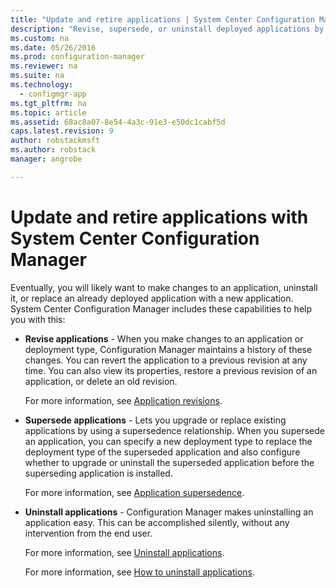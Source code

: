 ```yaml
---
title: "Update and retire applications | System Center Configuration Manager"
description: "Revise, supersede, or uninstall deployed applications by using System Center Configuration Manager."
ms.custom: na
ms.date: 05/26/2016
ms.prod: configuration-manager
ms.reviewer: na
ms.suite: na
ms.technology:
  - configmgr-app
ms.tgt_pltfrm: na
ms.topic: article
ms.assetid: 68ac8a07-8e54-4a3c-91e3-e50dc1cabf5d
caps.latest.revision: 9
author: robstackmsftms.author: robstack
manager: angrobe

---
```

# Update and retire applications with System Center Configuration Manager

Eventually, you will likely want to make changes to an application, uninstall it, or replace an already deployed application with a new application. System Center Configuration Manager includes these capabilities to help you with this:  
  
-   **Revise applications** - When you make changes to an application or deployment type, Configuration Manager maintains a history of these changes. You can revert the application to a previous revision at any time. You can also view its properties, restore a previous revision of an application, or delete an old revision.  

     For more information, see [Application revisions](/sccm/apps/deploy-use/revise-and-supersede-applications#application-revisions).  

-   **Supersede applications** - Lets you upgrade or replace existing applications by using a supersedence relationship. When you supersede an application, you can specify a new deployment type to replace the deployment type of the superseded application and also configure whether to upgrade or uninstall the superseded application before the superseding application is installed.  

     For more information, see [Application supersedence](/sccm/apps/deploy-use/revise-and-supersede-applications#application-supersedence).  

-   **Uninstall applications** - Configuration Manager makes uninstalling an application easy. This can be accomplished silently, without any intervention from the end user.  
  
     For more information, see [Uninstall applications](../../apps/deploy-use/uninstall-applications.md).  
  

     For more information, see [How to uninstall applications](../../apps/deploy-use/uninstall-applications.md).  

